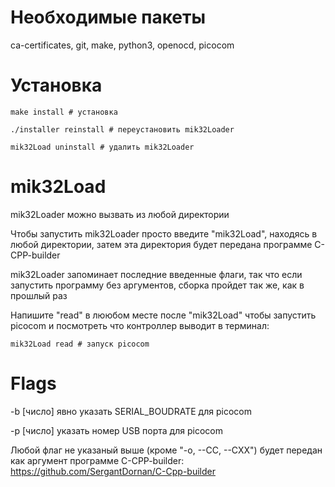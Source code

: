 # Необходимые пакеты
ca-certificates, git, make, python3, openocd, picocom

# Установка
```
make install # установка
```

```
./installer reinstall # переустановить mik32Loader
```

```
mik32Load uninstall # удалить mik32Loader
```
# mik32Load
mik32Loader можно вызвать из любой директории

Чтобы запустить mik32Loader просто введите "mik32Load", находясь в любой директории, затем эта директория будет передана программе C-CPP-builder

mik32Loader запоминает последние введенные флаги, так что если запустить программу без аргументов, сборка пройдет так же, как в прошлый раз

Напишите "read" в лююбом месте после "mik32Load" чтобы запустить picocom и посмотреть что контроллер выводит в терминал:

```
mik32Load read # запуск picocom
```

# Flags

-b [число] явно указать SERIAL_BOUDRATE для picocom

-p [число] указать номер USB порта для picocom 

Любой флаг не указаный выше (кроме "-o, --CC, --CXX") будет передан как аргумент программе C-CPP-builder: https://github.com/SergantDornan/C-Cpp-builder
